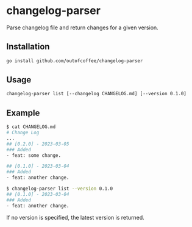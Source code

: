 # changelog-parser

Parse changelog file and return changes for a given version.

## Installation

```bash
go install github.com/outofcoffee/changelog-parser
```

## Usage

```bash
changelog-parser list [--changelog CHANGELOG.md] [--version 0.1.0]
```

## Example

```bash
$ cat CHANGELOG.md
# Change Log
...
## [0.2.0] - 2023-03-05
### Added
- feat: some change.

## [0.1.0] - 2023-03-04
### Added
- feat: another change.

$ changelog-parser list --version 0.1.0
## [0.1.0] - 2023-03-04
### Added
- feat: another change.
```

If no version is specified, the latest version is returned.

